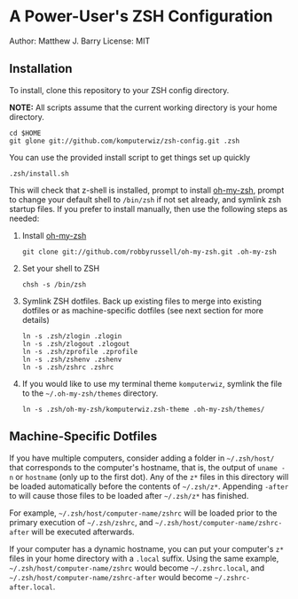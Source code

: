 # A Power-User's ZSH Configuration

Author: Matthew J. Barry
License: MIT

## Installation
To install, clone this repository to your ZSH config directory.

**NOTE:** All scripts assume that the current working directory is your home directory.

    cd $HOME
    git glone git://github.com/komputerwiz/zsh-config.git .zsh

You can use the provided install script to get things set up quickly

    .zsh/install.sh

This will check that z-shell is installed, prompt to install [oh-my-zsh][], prompt to change your default shell to `/bin/zsh` if not set already, and symlink zsh startup files. If you prefer to install manually, then use the following steps as needed:

1.  Install [oh-my-zsh][]

        git clone git://github.com/robbyrussell/oh-my-zsh.git .oh-my-zsh

2.  Set your shell to ZSH

        chsh -s /bin/zsh

3.  Symlink ZSH dotfiles. Back up existing files to merge into existing dotfiles or as machine-specific dotfiles (see next section for more details)

        ln -s .zsh/zlogin .zlogin
        ln -s .zsh/zlogout .zlogout
        ln -s .zsh/zprofile .zprofile
        ln -s .zsh/zshenv .zshenv
        ln -s .zsh/zshrc .zshrc

4.  If you would like to use my terminal theme `komputerwiz`, symlink the file to the `~/.oh-my-zsh/themes` directory.
        
        ln -s .zsh/oh-my-zsh/komputerwiz.zsh-theme .oh-my-zsh/themes/


## Machine-Specific Dotfiles
If you have multiple computers, consider adding a folder in `~/.zsh/host/` that corresponds to the computer's hostname, that is, the output of `uname -n` or `hostname` (only up to the first dot). Any of the `z*` files in this directory will be loaded automatically before the contents of `~/.zsh/z*`. Appending `-after` to will cause those files to be loaded after `~/.zsh/z*` has finished.

For example, `~/.zsh/host/computer-name/zshrc` will be loaded prior to the primary execution of `~/.zsh/zshrc`, and `~/.zsh/host/computer-name/zshrc-after` will be executed afterwards.

If your computer has a dynamic hostname, you can put your computer's `z*` files in your home directory with a `.local` suffix. Using the same example, `~/.zsh/host/computer-name/zshrc` would become `~/.zshrc.local`, and `~/.zsh/host/computer-name/zshrc-after` would become `~/.zshrc-after.local`.

[oh-my-zsh]: http://github.com/robbyrussell/oh-my-zsh
